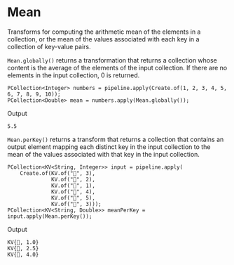 # Mean

Transforms for computing the arithmetic mean of the elements in a collection, or the mean of the values associated with each key in a collection of key-value pairs.

```Mean.globally()``` returns a transformation that returns a collection whose content is the average of the elements of the input collection. If there are no elements in the input collection, 0 is returned.

```
PCollection<Integer> numbers = pipeline.apply(Create.of(1, 2, 3, 4, 5, 6, 7, 8, 9, 10));
PCollection<Double> mean = numbers.apply(Mean.globally());
```

Output

```
5.5
```


```Mean.perKey()``` returns a transform that returns a collection that contains an output element mapping each distinct key in the input collection to the mean of the values associated with that key in the input collection.

```
PCollection<KV<String, Integer>> input = pipeline.apply(
    Create.of(KV.of("🥕", 3),
              KV.of("🥕", 2),
              KV.of("🍆", 1),
              KV.of("🍅", 4),
              KV.of("🍅", 5),
              KV.of("🍅", 3)));
PCollection<KV<String, Double>> meanPerKey = input.apply(Mean.perKey());
```

Output

```
KV{🍆, 1.0}
KV{🥕, 2.5}
KV{🍅, 4.0}
```